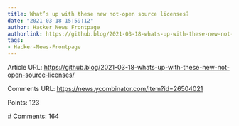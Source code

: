 ```yaml
---
title: What’s up with these new not-open source licenses?
date: "2021-03-18 15:59:12"
author: Hacker News Frontpage
authorlink: https://github.blog/2021-03-18-whats-up-with-these-new-not-open-source-licenses/
tags:
- Hacker-News-Frontpage
---
```


<p>Article URL: <a href="https://github.blog/2021-03-18-whats-up-with-these-new-not-open-source-licenses/">https://github.blog/2021-03-18-whats-up-with-these-new-not-open-source-licenses/</a></p>
<p>Comments URL: <a href="https://news.ycombinator.com/item?id=26504021">https://news.ycombinator.com/item?id=26504021</a></p>
<p>Points: 123</p>
<p># Comments: 164</p>
